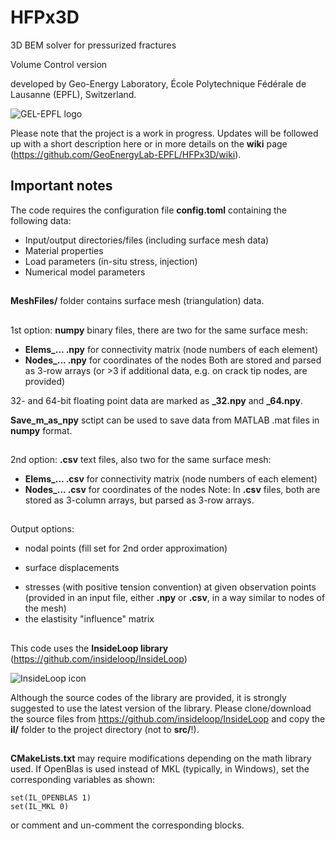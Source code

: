 # HFPx3D
3D BEM solver for pressurized fractures

Volume Control version

developed by Geo-Energy Laboratory, École Polytechnique Fédérale de Lausanne
(EPFL), Switzerland.

![GEL-EPFL logo](http://gel.epfl.ch/files/content/sites/gel/files/Pictures/LOGOGEL-final-right-01.png?v=2&s=200)

Please note that the project is a work in progress.
Updates will be followed up with a short description here
or in more details on the **wiki** page
(https://github.com/GeoEnergyLab-EPFL/HFPx3D/wiki).

## Important notes
The code requires the configuration file **config.toml** containing the
following data:
- Input/output directories/files (including surface mesh data)
- Material properties
- Load parameters (in-situ stress, injection)
- Numerical model parameters
##
**MeshFiles/** folder contains surface mesh (triangulation) data.
##
1st option: **numpy** binary files, there are two for the same surface mesh:
- **Elems_... .npy** for connectivity matrix (node numbers of each element)
- **Nodes_... .npy** for coordinates of the nodes
Both are stored and parsed as 3-row arrays (or >3 if additional data,
e.g. on crack tip nodes, are provided)

32- and 64-bit floating point data are marked as **_32.npy** and **_64.npy**.

**Save_m_as_npy** sctipt can be used to save data from MATLAB .mat files in
**numpy** format.
##
2nd option: **.csv** text files, also two for the same surface mesh:
- **Elems_... .csv** for connectivity matrix (node numbers of each element)
- **Nodes_... .csv** for coordinates of the nodes
Note: In **.csv** files, both are stored as 3-column arrays,
but parsed as 3-row arrays.
##
Output options:
- nodal points (fill set for 2nd order approximation)
+ surface displacements
- stresses (with positive tension convention) at given observation points
(provided in an input file, either **.npy** or **.csv**,
in a way similar to nodes of the mesh)
- the elastisity "influence" matrix

##
This code uses the **InsideLoop library** (https://github.com/insideloop/InsideLoop)

![InsideLoop icon](http://www.insideloop.io/wp-content/uploads/2014/09/inside-loop-logo-front.png)

Although the source codes of the library are provided, it is strongly suggested
to use the latest version of the library. Please clone/download the source
files from https://github.com/insideloop/InsideLoop
and copy the **il/** folder to the project directory (not to **src/**!).

##
**CMakeLists.txt** may require modifications depending on the math library used.
If OpenBlas is used instead of MKL (typically, in Windows), set the
corresponding variables as shown:
```
set(IL_OPENBLAS 1)
set(IL_MKL 0)
```
or comment and un-comment the corresponding blocks.